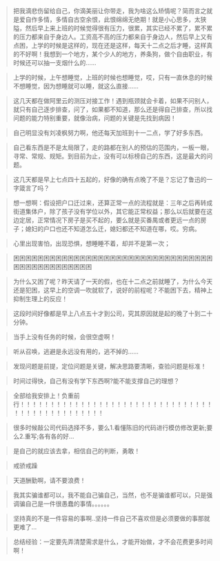 >把我滴悲伤留给自己，你滴美丽让你带走，我为啥这么矫情呢？简而言之就是爱自作多情，多情自古空余恨，此恨绵绵无绝期！就是小心思多，太狭隘，然后早上来上班的时候觉得很有压力，很累，其实已经不累了，累不累的压力都来自于身边人。工资高不高的压力都来自于身边人，然后早上又有点困，上学的时候是这样的，现在还是这样，每天十二点之后才睡，这样真的不好啊！我想到一个地方，某个少人的地方，养条狗，做个自由职业，有时候还可以抽一支烟什么的......

>上学的时候，上午想睡觉，上班的时候也想睡觉，哎，只有一直休息的时候不想睡觉，因为想睡就可以睡，就这么直接......

>这几天都在做阿里云的测压对接工作！遇到瓶颈就会卡着，如果不问别人，就只有自己逐步排查，问了，如果都不知道，那么还是得自己排查，所以找问题的能力特别重要，就像治病，问题的关键是先找到病因！

>自己明显没有刘凌枫努力啊，他还每天加班到十一二点，学了好多东西。

>自己看东西是不是太局限了，走的路都在别人的预估的范围内，一板一眼，寻常、常规、规矩。到目前为止，没有可以标榜自己的东西，这是最大的问题。

>这几天都是早上七点四十五起的，好像的确有点晚了不是？忘记了鲁迅的一字箴言了吗？

>想一想啊：假设把户口迁过来，还算正常一点的流程就是：三年之后再转成街道集体户，除了孩子没有学位以外，其它能正常权益；那么以后就要在这边定居，正常情况下房子是买不起的，要么就是买番禺或者更远一点的房子；媳妇的户口也还不知道怎么迁，媳妇都还不知道在哪，哎。穷病。

>心里出现害怕，出现恐惧，想睡睡不着，却并不是第一次；

>困困困困困困困困困困困困困困困困困困困困困困困困困困困困困困困困困困困困困困困困困困困困困困

>为什么又困了呢？昨天请了一天的假，也在十二点之前就睡了，为什么今天还是犯困，这早上的空调一吹就软了，说好的前程呢？不能困下去，精神上抑制生理上的反应！

>这段时间好像都是早上八点五十才到公司，究其原因就是起的晚了十到二十分钟。

>当手上没有任务的时候，会很空虚啊！

>听从召唤，逃避是永远没有用的，逃不掉的......

>发现问题是前提，定位问题是关键，解决思路要清晰，查验问题是标准！

>时间过得快，自己有没有学下东西啊?能不能支撑自己的理想？

>全部给我安排上！负重前行！！！！！！！！！！！！！！！！！！！！！！！！！！！！！！！！！！！！！！！！！！！！！！！

>很多时候敲公司代码选择不多，要么1.看懂陈旧的代码进行模仿修改更新;要么2.重写;各有各的好...


>是自己的就应该去拿，相信自己的判断，勇敢！

>戒骄戒躁

>天道酬勤啊，请不要浪费！

>我其实骗谁都可以，我不能自己骗自己，当然，也不是骗谁都可以，只是强调骗自己是一件很愚蠢的事情。。。。。。

>坚持真的不是一件容易的事啊..坚持一件自己不喜欢但是必须要做的事那就更难了...

>总结经验：一定要先弄清楚需求是什么，才能开始做，才不会花费更多时间啊！
